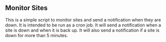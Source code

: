 ## Monitor Sites

This is a simple script to monitor sites and send a notification when they are down. It is intended to be run as a cron job. It will send a notification when a site is down and when it is back up. It will also send a notification if a site is down for more than 5 minutes.